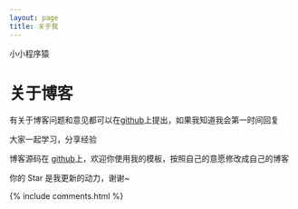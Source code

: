 ```yaml
---
layout: page
title: 关于我 
---
```


小小程序猿

# 关于博客

有关于博客问题和意见都可以在[github](https://github.com/unfrequentedfire/unfrequentedfire.github.io)上提出，如果我知道我会第一时间回复

大家一起学习，分享经验

博客源码在 [github](https://github.com/unfrequentedfire/unfrequentedfire.github.io)上，欢迎你使用我的模板，按照自己的意愿修改成自己的博客

你的 Star 是我更新的动力，谢谢~

<p> 

<p> 

<p> 


{% include comments.html %}

